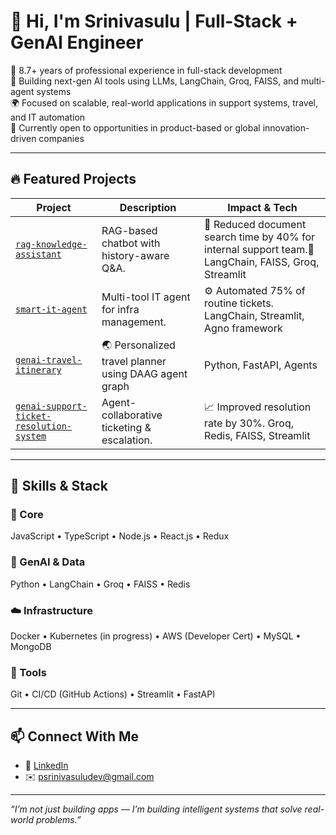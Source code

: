 # 👋 Hi, I'm Srinivasulu | Full-Stack + GenAI Engineer

🚀 8.7+ years of professional experience in full-stack development  
🧠 Building next-gen AI tools using LLMs, LangChain, Groq, FAISS, and multi-agent systems  
🌍 Focused on scalable, real-world applications in support systems, travel, and IT automation  
🎯 Currently open to opportunities in product-based or global innovation-driven companies

---

## 🔥 Featured Projects

| Project | Description | Impact & Tech |
|--------|-------------|------|
| [`rag-knowledge-assistant`](https://github.com/srinitech-ai/rag-knowledge-assistant) |RAG-based chatbot with history-aware Q&A. | 🚀 Reduced document search time by 40% for internal support team.🔧 LangChain, FAISS, Groq, Streamlit |
| [`smart-it-agent`](https://github.com/srinitech-ai/smart-it-agent) | Multi-tool IT agent for infra management. | ⚙️ Automated 75% of routine tickets. LangChain, Streamlit, Agno framework |
| [`genai-travel-itinerary`](https://github.com/srinitech-ai/genai-travel-itinerary) | 🌏 Personalized travel planner using DAAG agent graph | Python, FastAPI, Agents |
| [`genai-support-ticket-resolution-system`](https://github.com/srinitech-ai/genai-support-ticket-resolution-system) | Agent-collaborative ticketing & escalation. | 📈 Improved resolution rate by 30%. Groq, Redis, FAISS, Streamlit |

---

## 🧠 Skills & Stack

### 🚀 Core  
JavaScript • TypeScript • Node.js • React.js • Redux  

### 🤖 GenAI & Data  
Python • LangChain • Groq • FAISS • Redis  

### ☁️ Infrastructure  
Docker • Kubernetes (in progress) • AWS (Developer Cert) • MySQL • MongoDB  

### 🔧 Tools  
Git • CI/CD (GitHub Actions) • Streamlit • FastAPI  


---

## 📫 Connect With Me

- 💼 [LinkedIn](https://www.linkedin.com/in/srinivasulupusala/)
- ✉️ psrinivasuludev@gmail.com 

---

_“I’m not just building apps — I’m building intelligent systems that solve real-world problems.”_
